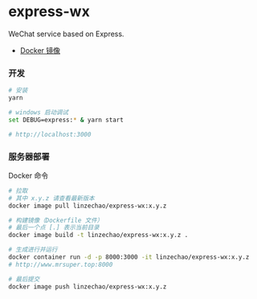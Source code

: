 express-wx
====

WeChat service based on Express.

- [Docker 镜像](https://hub.docker.com/r/linzechao/express-wx/)


### 开发
```bash
# 安装
yarn

# windows 启动调试
set DEBUG=express:* & yarn start

# http://localhost:3000
```


### 服务器部署
Docker 命令

```bash
# 拉取
# 其中 x.y.z 请查看最新版本
docker image pull linzechao/express-wx:x.y.z

# 构建镜像（Dockerfile 文件）
# 最后一个点 [.] 表示当前目录
docker image build -t linzechao/express-wx:x.y.z .

# 生成进行并运行
docker container run -d -p 8000:3000 -it linzechao/express-wx:x.y.z
# http://www.mrsuper.top:8000

# 最后提交
docker image push linzechao/express-wx:x.y.z
```
